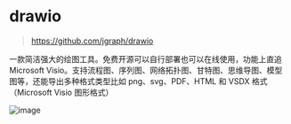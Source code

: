 # drawio
> https://github.com/jgraph/drawio

一款简洁强大的绘图工具。免费开源可以自行部署也可以在线使用，功能上直追 Microsoft Visio。支持流程图、序列图、网络拓扑图、甘特图、思维导图、模型图等，还能导出多种格式类型比如 png、svg、PDF、HTML 和 VSDX 格式（Microsoft Visio 图形格式）

![image](https://github.com/King0420/drawio/assets/104044278/4940a34d-fc98-4b0d-bca6-37fecdf6b5bf)
